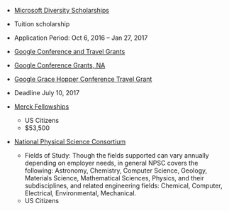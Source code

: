 + [Microsoft Diversity Scholarships](https://careers.microsoft.com/students/scholarships?utm_source=Microsoft+and+Google+Travel+Scholarships&utm_campaign=Additional+Tapia+Scholarships&utm_medium=email)
 + Tuition scholarship
 + Application Period: Oct 6, 2016 – Jan 27, 2017

+ [Google Conference and Travel Grants](https://edu.google.com/scholarships/google-travel-and-conference-grants/)

+ [Google Conference Grants, NA](https://edu.google.com/scholarships/google-travel-and-conference-grants/#!north-america)

+ [Google Grace Hopper Conference Travel Grant](https://docs.google.com/forms/d/e/1FAIpQLScJCGW7RT0G7-QHs5NAcJ79wpf_IYy2ASFsXiuwhOQIzawIXg/viewform)
 + Deadline July 10, 2017

+ [Merck Fellowships](https://scholarships.uncf.org/Program/Details/e097fee3-c7e5-4042-bf69-76a378595601)
  + US Citizens
  + $53,500

+ [National Physical Science Consortium](http://www.npsc.org/)
  + Fields of Study: Though the fields supported can vary annually depending on employer needs, in general NPSC covers the following: Astronomy, Chemistry, Computer Science, Geology, Materials Science, Mathematical Sciences, Physics, and their subdisciplines, and related engineering fields: Chemical, Computer, Electrical, Environmental, Mechanical.
  + US Citizens
